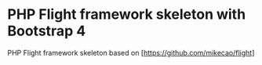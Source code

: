 # PHP Flight framework skeleton with Bootstrap 4
PHP Flight framework skeleton based on [https://github.com/mikecao/flight]
